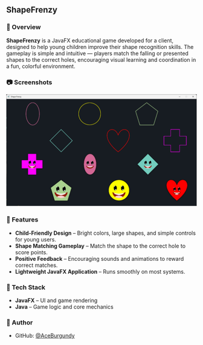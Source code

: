 ## **ShapeFrenzy**

### 📝 Overview

**ShapeFrenzy** is a JavaFX educational game developed for a client, designed to help young children improve their shape recognition skills. The gameplay is simple and intuitive — players match the falling or presented shapes to the correct holes, encouraging visual learning and coordination in a fun, colorful environment.

### 📷 Screenshots

![Gameplay](Shapefrenzy.png)

### 🎯 Features

* **Child-Friendly Design** – Bright colors, large shapes, and simple controls for young users.
* **Shape Matching Gameplay** – Match the shape to the correct hole to score points.
* **Positive Feedback** – Encouraging sounds and animations to reward correct matches.
* **Lightweight JavaFX Application** – Runs smoothly on most systems.

### 🧰 Tech Stack

* **JavaFX** – UI and game rendering
* **Java** – Game logic and core mechanics

### 👤 Author

* GitHub: [@AceBurgundy](https://github.com/AceBurgundy)
